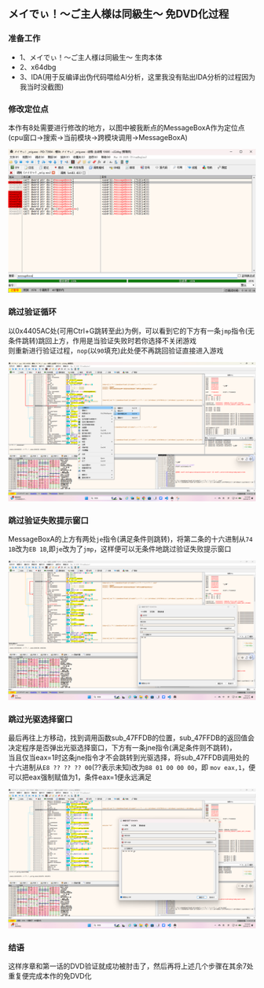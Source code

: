 ## メイでぃ！～ご主人様は同級生～ 免DVD化过程

### 准备工作
- 1、メイでぃ！～ご主人様は同級生～ 生肉本体
- 2、x64dbg
- 3、IDA(用于反编译出伪代码喂给AI分析，这里我没有贴出IDA分析的过程因为我当时没截图)

### 修改定位点

本作有8处需要进行修改的地方，以图中被我断点的MessageBoxA作为定位点 (cpu窗口->搜索->当前模块->跨模块调用->MessageBoxA)

![8处定位点](.\免DVD化过程\8处定位点.png)

### 跳过验证循环

以0x4405AC处(可用Ctrl+G跳转至此)为例，可以看到它的下方有一条`jmp`指令(无条件跳转)跳回上方，作用是当验证失败时若你选择不关闭游戏<br>
则重新进行验证过程，`nop`(以`90`填充)此处便不再跳回验证直接进入游戏

![1](.\免DVD化过程\1.png)

### 跳过验证失败提示窗口

MessageBoxA的上方有两处`je`指令(满足条件则跳转)，将第二条的十六进制从`74 1B`改为`EB 1B`,即`je`改为了`jmp`，这样便可以无条件地跳过验证失败提示窗口

![2](.\免DVD化过程\2.png)

### 跳过光驱选择窗口

最后再往上方移动，找到调用函数sub_47FFDB的位置，sub_47FFDB的返回值会决定程序是否弹出光驱选择窗口，下方有一条jne指令(满足条件则不跳转)，<br>
当且仅当eax=1时这条jne指令才不会跳转到光驱选择，将sub_47FFDB调用处的十六进制从`E8 ?? ?? ?? 00`(??表示未知)改为`B8 01 00 00 00`，即
`mov eax,1`，便可以把eax强制赋值为1，条件eax=1便永远满足

![3](.\免DVD化过程\3.png)

### 结语

这样序章和第一话的DVD验证就成功被肘击了，然后再将上述几个步骤在其余7处重复便完成本作的免DVD化
